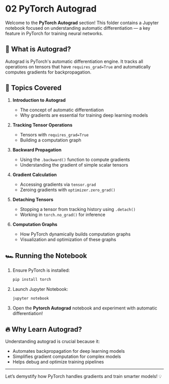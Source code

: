 # 02 PyTorch Autograd

Welcome to the **PyTorch Autograd** section! This folder contains a Jupyter notebook focused on understanding automatic differentiation — a key feature in PyTorch for training neural networks.

## 🌟 What is Autograd?
Autograd is PyTorch's automatic differentiation engine. It tracks all operations on tensors that have `requires_grad=True` and automatically computes gradients for backpropagation.

## 🚀 Topics Covered

1. **Introduction to Autograd**
   - The concept of automatic differentiation
   - Why gradients are essential for training deep learning models

2. **Tracking Tensor Operations**
   - Tensors with `requires_grad=True`
   - Building a computation graph

3. **Backward Propagation**
   - Using the `.backward()` function to compute gradients
   - Understanding the gradient of simple scalar tensors

4. **Gradient Calculation**
   - Accessing gradients via `tensor.grad`
   - Zeroing gradients with `optimizer.zero_grad()`

5. **Detaching Tensors**
   - Stopping a tensor from tracking history using `.detach()`
   - Working in `torch.no_grad()` for inference

6. **Computation Graphs**
   - How PyTorch dynamically builds computation graphs
   - Visualization and optimization of these graphs

## 🏎️ Running the Notebook

1. Ensure PyTorch is installed:
   ```bash
   pip install torch
   ```

2. Launch Jupyter Notebook:
   ```bash
   jupyter notebook
   ```

3. Open the **Pytorch Autograd** notebook and experiment with automatic differentiation!

## 🔥 Why Learn Autograd?
Understanding autograd is crucial because it:
- Automates backpropagation for deep learning models
- Simplifies gradient computation for complex models
- Helps debug and optimize training pipelines

---

Let’s demystify how PyTorch handles gradients and train smarter models! 💡